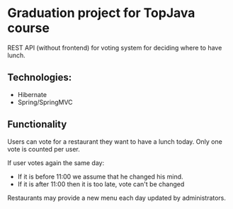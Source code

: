 # Graduation project for TopJava course

REST API (without frontend) for voting system for deciding where to have lunch.

## Technologies:
- Hibernate
- Spring/SpringMVC

## Functionality

Users can vote for a restaurant they want to have a lunch today. Only one vote is counted per user.

If user votes again the same day:
- If it is before 11:00 we assume that he changed his mind.
- If it is after 11:00 then it is too late, vote can't be changed

Restaurants may provide a new menu each day updated by administrators.
